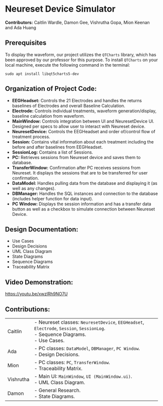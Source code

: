 # Neureset Device Simulator

**Contributors:** Caitlin Wardle, Damon Gee, Vishrutha Gopa, Mion Keenan and Ada Huang

## Prerequisites
To display the waveform, our project utilizes the `QTCharts` library, which has been approved by our professor for this purpose. To install `QTCharts` on your local machine, execute the following command in the terminal:
```
sudo apt install libqt5charts5-dev
```

## Organization of Project Code:
- **EEGHeadset:** Controls the 21 Electrodes and handles the returns baselines of Electrodes and overall Baseline Calculation.
- **Electrode:** Controls individual treatments, waveform generation/display, baseline calculation from waveform.
- **MainWindow:** Controls integration between UI and NeuresetDevice UI. Designed per specs to allow user to interact with Neureset device.
- **NeuresetDevice:** Controls the EEGHeadset and order of/control flow of treatment process.
- **Session:** Contains vital information about each treatment including the before and after baselines from EEGHeadset.
- **SessionLog:** Contains a list of Sessions.
- **PC:** Retrieves sessions from Neureset device and saves them to database.
- **TransferWindow:** Confirmation after PC receives sessions from Neureset. It displays the sessions that are to be transferred for user confirmation.
- **DataModel:** Handles pulling data from the database and displaying it (as well as any changes).
- **DBManager:** Handles the SQL instances and connection to the database (includes helper function for data input).
- **PC Window:** Displays the session information and has a transfer data button as well as a checkbox to simulate connection between Neureset Device.

## Design Documentation:
- Use Cases
- Design Decisions
- UML Class Diagram
- State Diagrams
- Sequence Diagrams
- Traceability Matrix

## Video Demonstration:
https://youtu.be/xwzlRh9NO7U

## Contributions:
|  |                                                                                                        |
|-------------|---------------------------------------------------------------------------------------------------------------------|
| Caitlin     | - Neureset classes: `NeuresetDevice`, `EEGHeadset`, `Electrode`, `Session`, `SessionLog`. <br> - Sequence Diagrams. <br> - Use Cases. |
| Ada         | - PC classes: `DataModel`, `DBManager`, `PC Window`. <br> - Design Decisions.                            |
| Mion        | - PC classes: `PC`, `TransferWindow`. <br> - Traceability Matrix.                                                  |
| Vishrutha   | - Main UI: `MainWindow`, `UI (MainWindow.ui)`. <br> - UML Class Diagram.                                           |
| Damon       | - General Research. <br> - State Diagrams.                                                                          |
